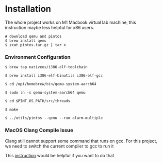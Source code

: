 # Installation
The whole project works on M1 Macbook virtual lab machine, this instruction maybe less helpful for x86 users.

 ```shell
 # download qemu and pintos
 $ brew install qemu
 $ zcat pintos.tar.gz | tar x
 ```
 ### Environment Configuration
 ```shell
 $ brew tap nativeos/i386-elf-toolchain

 $ brew install i386-elf-binutils i386-elf-gcc
 
 $ cd /opt/homebrew/bin/qemu-system-aarch64

 $ sudo ln -s qemu-system-aarch64 qemu
 
 $ cd $PINT_OS_PATH/src/threads

 $ make

 $ ../utils/pintos --qemu --run alarm-multiple
 ```
### MacOS Clang Compile Issue

Clang still cannot support some command that runs on gcc. For this project, we need to switch the current compiler to gcc to run it

This [instruction](https://stackoverflow.com/questions/24380456/how-can-i-make-cmake-use-gcc-instead-of-clang-on-mac-os-x) would be helpful if you want to do that
